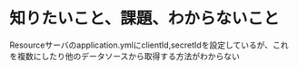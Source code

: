 # 知りたいこと、課題、わからないこと

Resourceサーバのapplication.ymlにclientId,secretIdを設定しているが、これを複数にしたり他のデータソースから取得する方法がわからない